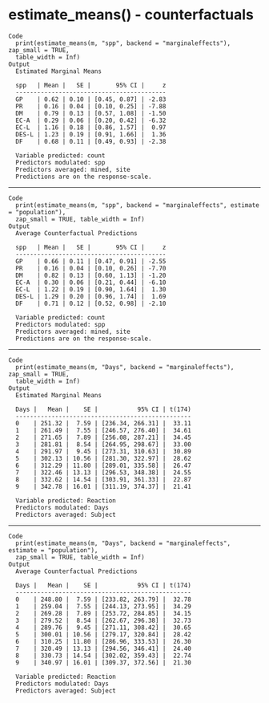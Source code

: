 # estimate_means() - counterfactuals

    Code
      print(estimate_means(m, "spp", backend = "marginaleffects"), zap_small = TRUE,
      table_width = Inf)
    Output
      Estimated Marginal Means
      
      spp   | Mean |   SE |       95% CI |     z
      ------------------------------------------
      GP    | 0.62 | 0.10 | [0.45, 0.87] | -2.83
      PR    | 0.16 | 0.04 | [0.10, 0.25] | -7.88
      DM    | 0.79 | 0.13 | [0.57, 1.08] | -1.50
      EC-A  | 0.29 | 0.06 | [0.20, 0.42] | -6.32
      EC-L  | 1.16 | 0.18 | [0.86, 1.57] |  0.97
      DES-L | 1.23 | 0.19 | [0.91, 1.66] |  1.36
      DF    | 0.68 | 0.11 | [0.49, 0.93] | -2.38
      
      Variable predicted: count
      Predictors modulated: spp
      Predictors averaged: mined, site
      Predictions are on the response-scale.

---

    Code
      print(estimate_means(m, "spp", backend = "marginaleffects", estimate = "population"),
      zap_small = TRUE, table_width = Inf)
    Output
      Average Counterfactual Predictions
      
      spp   | Mean |   SE |       95% CI |     z
      ------------------------------------------
      GP    | 0.66 | 0.11 | [0.47, 0.91] | -2.55
      PR    | 0.16 | 0.04 | [0.10, 0.26] | -7.70
      DM    | 0.82 | 0.13 | [0.60, 1.13] | -1.20
      EC-A  | 0.30 | 0.06 | [0.21, 0.44] | -6.10
      EC-L  | 1.22 | 0.19 | [0.90, 1.64] |  1.30
      DES-L | 1.29 | 0.20 | [0.96, 1.74] |  1.69
      DF    | 0.71 | 0.12 | [0.52, 0.98] | -2.10
      
      Variable predicted: count
      Predictors modulated: spp
      Predictors averaged: mined, site
      Predictions are on the response-scale.

---

    Code
      print(estimate_means(m, "Days", backend = "marginaleffects"), zap_small = TRUE,
      table_width = Inf)
    Output
      Estimated Marginal Means
      
      Days |   Mean |    SE |           95% CI | t(174)
      -------------------------------------------------
      0    | 251.32 |  7.59 | [236.34, 266.31] |  33.11
      1    | 261.49 |  7.55 | [246.57, 276.40] |  34.61
      2    | 271.65 |  7.89 | [256.08, 287.21] |  34.45
      3    | 281.81 |  8.54 | [264.95, 298.67] |  33.00
      4    | 291.97 |  9.45 | [273.31, 310.63] |  30.89
      5    | 302.13 | 10.56 | [281.30, 322.97] |  28.62
      6    | 312.29 | 11.80 | [289.01, 335.58] |  26.47
      7    | 322.46 | 13.13 | [296.53, 348.38] |  24.55
      8    | 332.62 | 14.54 | [303.91, 361.33] |  22.87
      9    | 342.78 | 16.01 | [311.19, 374.37] |  21.41
      
      Variable predicted: Reaction
      Predictors modulated: Days
      Predictors averaged: Subject

---

    Code
      print(estimate_means(m, "Days", backend = "marginaleffects", estimate = "population"),
      zap_small = TRUE, table_width = Inf)
    Output
      Average Counterfactual Predictions
      
      Days |   Mean |    SE |           95% CI | t(174)
      -------------------------------------------------
      0    | 248.80 |  7.59 | [233.82, 263.79] |  32.78
      1    | 259.04 |  7.55 | [244.13, 273.95] |  34.29
      2    | 269.28 |  7.89 | [253.72, 284.85] |  34.15
      3    | 279.52 |  8.54 | [262.67, 296.38] |  32.73
      4    | 289.76 |  9.45 | [271.11, 308.42] |  30.65
      5    | 300.01 | 10.56 | [279.17, 320.84] |  28.42
      6    | 310.25 | 11.80 | [286.96, 333.53] |  26.30
      7    | 320.49 | 13.13 | [294.56, 346.41] |  24.40
      8    | 330.73 | 14.54 | [302.02, 359.43] |  22.74
      9    | 340.97 | 16.01 | [309.37, 372.56] |  21.30
      
      Variable predicted: Reaction
      Predictors modulated: Days
      Predictors averaged: Subject

